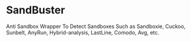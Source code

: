 # SandBuster
Anti Sandbox Wrapper To Detect Sandboxes Such as Sandboxie, Cuckoo, Sunbelt, AnyRun, Hybrid-analysis, LastLine, Comodo, Avg, etc. 
